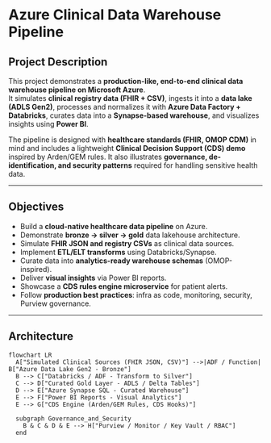 # Azure Clinical Data Warehouse Pipeline

## Project Description
This project demonstrates a **production-like, end-to-end clinical data warehouse pipeline on Microsoft Azure**.  
It simulates **clinical registry data (FHIR + CSV)**, ingests it into a **data lake (ADLS Gen2)**, processes and normalizes it with **Azure Data Factory + Databricks**, curates data into a **Synapse-based warehouse**, and visualizes insights using **Power BI**.  

The pipeline is designed with **healthcare standards (FHIR, OMOP CDM)** in mind and includes a lightweight **Clinical Decision Support (CDS) demo** inspired by Arden/GEM rules. It also illustrates **governance, de-identification, and security patterns** required for handling sensitive health data.

---

## Objectives
- Build a **cloud-native healthcare data pipeline** on Azure.  
- Demonstrate **bronze → silver → gold** data lakehouse architecture.  
- Simulate **FHIR JSON and registry CSVs** as clinical data sources.  
- Implement **ETL/ELT transforms** using Databricks/Synapse.  
- Curate data into **analytics-ready warehouse schemas** (OMOP-inspired).  
- Deliver **visual insights** via Power BI reports.  
- Showcase a **CDS rules engine microservice** for patient alerts.  
- Follow **production best practices**: infra as code, monitoring, security, Purview governance.

---

## Architecture
```mermaid
flowchart LR
  A["Simulated Clinical Sources (FHIR JSON, CSV)"] -->|ADF / Function| B["Azure Data Lake Gen2 - Bronze"]
  B --> C["Databricks / ADF - Transform to Silver"]
  C --> D["Curated Gold Layer - ADLS / Delta Tables"]
  D --> E["Azure Synapse SQL - Curated Warehouse"]
  E --> F["Power BI Reports - Visual Analytics"]
  E --> G["CDS Engine (Arden/GEM Rules, CDS Hooks)"]

  subgraph Governance_and_Security
    B & C & D & E --> H["Purview / Monitor / Key Vault / RBAC"]
  end
